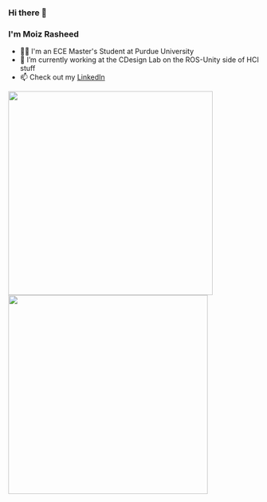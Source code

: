 ### Hi there 👋
### I'm Moiz Rasheed

- 🧑‍🎓 I'm an ECE Master's Student at Purdue University
- 🔭 I’m currently working at the CDesign Lab on the ROS-Unity side of HCI stuff 
- 📫 Check out my [LinkedIn](https://www.linkedin.com/in/msrasheed/)

<img src="https://github-readme-stats.vercel.app/api?username=msrasheed&show_icons=true&count_private=true" width="410"/>
<img src="https://github-readme-stats.vercel.app/api/top-langs/?username=msrasheed&count_private=true" width="400" />


<!--
**msrasheed/msrasheed** is a ✨ _special_ ✨ repository because its `README.md` (this file) appears on your GitHub profile.

Here are some ideas to get you started:

- 🔭 I’m currently working on ...
- 🌱 I’m currently learning ...
- 👯 I’m looking to collaborate on ...
- 🤔 I’m looking for help with ...
- 💬 Ask me about ...
- 📫 How to reach me: ...
- 😄 Pronouns: ...
- ⚡ Fun fact: ...
-->
